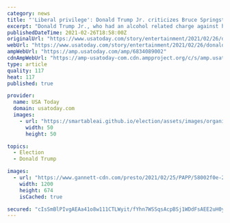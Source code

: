 ```yaml
---
category: news
title: "'Liberal privilege': Donald Trump Jr. criticizes Bruce Springsteen DWI charge dismissal"
excerpt: "Donald Trump Jr., who had an alcohol related charge against him dismissed, rails against Bruce Springsteen's DWI dismissal."
publishedDateTime: 2021-02-26T18:58:00Z
originalUrl: "https://www.usatoday.com/story/entertainment/2021/02/26/donald-trump-jr-says-bruce-springsteens-dwi-dismissal-privilege/6834089002/"
webUrl: "https://www.usatoday.com/story/entertainment/2021/02/26/donald-trump-jr-says-bruce-springsteens-dwi-dismissal-privilege/6834089002/"
ampWebUrl: "https://amp.usatoday.com/amp/6834089002"
cdnAmpWebUrl: "https://amp-usatoday-com.cdn.ampproject.org/c/s/amp.usatoday.com/amp/6834089002"
type: article
quality: 117
heat: 117
published: true

provider:
  name: USA Today
  domain: usatoday.com
  images:
    - url: "https://smartableai.github.io/election/assets/images/organizations/usatoday.com-50x50.jpg"
      width: 50
      height: 50

topics:
  - Election
  - Donald Trump

images:
  - url: "https://www.gannett-cdn.com/presto/2021/02/25/PAPP/58002f0e-27f7-4ae9-8050-a62dd39d801d-TrumpBoss.jpeg?auto=webp&crop=623,350,x29,y2&format=pjpg&width=1200"
    width: 1200
    height: 674
    isCached: true

secured: "cIsSmBlPIvgAEAa41o8w111CTLWyit/fYhn7WSSqsAcpBSj1WDdFsAEE2uH0yrDoiNXomZpT7BFovOXfO/CXtjoC8IT2nuk5/CnDHJ5TdSNOwzmT9IwZiu2cGzeMg4JdO5tjMfsukD/te9tt5e/0VabMeV2pPi/0TTIjmNIIYr2iuFhUz7QhVXs9zTxh62Mlv9YNbSazhK/UOxEDQNNCP1oRoZEJz8VSDtb1d/e+7/jcS3ek9mH3txsCPPrTpAA0CwqhzD332J1GIxI16d/y8fuUdbzgnsIjScMlJqXfBwuC2pmtu9377krUlT+S6Z645mZ8AaZrzECmdcpLqTo7NFQr8Bh5bt6gGyUXamMqEXo=;NPx7ukJVabGij+UI1J0XOw=="
---
```


